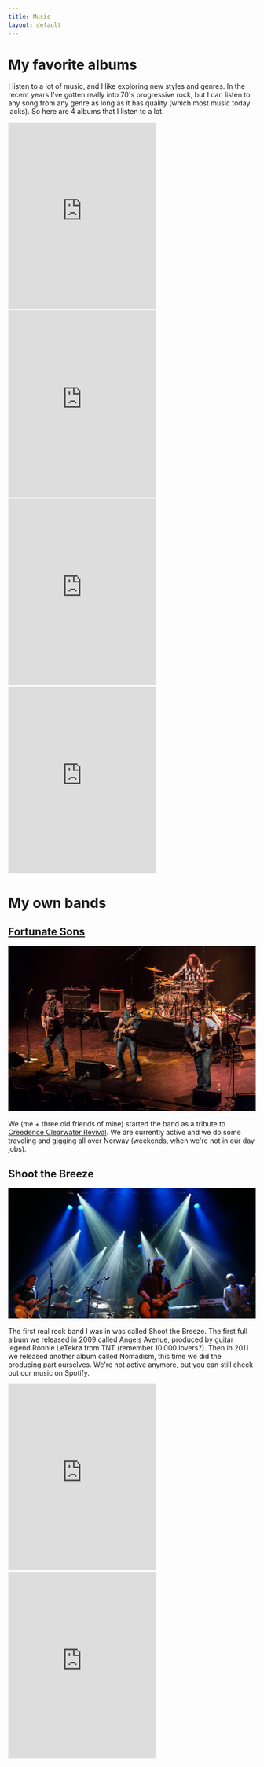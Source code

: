 ```yaml
---
title: Music
layout: default
---
```

# My favorite albums

I listen to a lot of music, and I like exploring new styles and genres. In the recent years I've gotten really into 70's progressive rock, but I can listen to any song from any genre as long as it has quality (which most music today lacks). So here are 4 albums that I listen to a lot.

<iframe src="https://open.spotify.com/embed/album/2tSRe2rkdJvZWMOIZpu6lk" width="300" height="380" frameborder="0" allowtransparency="true"></iframe>
<iframe src="https://open.spotify.com/embed/album/3XIbbhpEsyqlxggk7qJNcH" width="300" height="380" frameborder="0" allowtransparency="true"></iframe>
<iframe src="https://open.spotify.com/embed/album/58MQ0PLijVHePUonQlK76Y" width="300" height="380" frameborder="0" allowtransparency="true"></iframe>
<iframe src="https://open.spotify.com/embed/album/1mnu4hYvdwQgZXcNvtJ3D3" width="300" height="380" frameborder="0" allowtransparency="true"></iframe>

# My own bands

## [Fortunate Sons](https://www.facebook.com/fortunatesonsnorge)

<img src="/uploads/2017/11/28/fs.jpg" class="img-thumbnail" alt="A picture of Fortunate Sons playing onstage">

We (me + three old friends of mine) started the band as a tribute to [Creedence Clearwater Revival](https://en.wikipedia.org/wiki/Creedence_Clearwater_Revival). We are currently active and we do some traveling and gigging all over Norway (weekends, when we're not in our day jobs).

## Shoot the Breeze

<img src="/uploads/2017/11/28/stb.jpg" class="img-thumbnail" alt="A picture of Shoot the Breeze onstage as a warmup act for Pagan's Mind">

The first real rock band I was in was called Shoot the Breeze. The first full album we released in 2009 called Angels Avenue, produced by guitar legend Ronnie LeTekrø from TNT (remember 10.000 lovers?). Then in 2011 we released another album called Nomadism, this time we did the producing part ourselves. We're not active anymore, but you can still check out our music on Spotify.

<iframe src="https://open.spotify.com/embed/album/4KY8gtghCYndfKQOARpWJQ" width="300" height="380" frameborder="0" allowtransparency="true"></iframe>
<iframe src="https://open.spotify.com/embed/album/48w4QWH6vZ9JmlgNT2SW2D" width="300" height="380" frameborder="0" allowtransparency="true"></iframe>